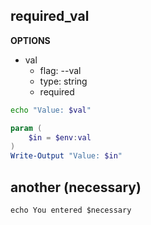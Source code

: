## required_val

**OPTIONS**

- val
  - flag: --val
  - type: string
  - required

```bash
echo "Value: $val"
```

```powershell
param (
    $in = $env:val
)
Write-Output "Value: $in"
```

## another (necessary)

```
echo You entered $necessary
```
